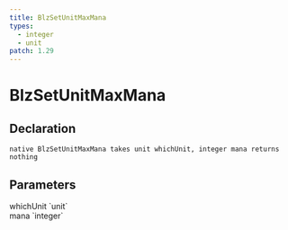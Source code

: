 ```yaml
---
title: BlzSetUnitMaxMana
types:
  - integer
  - unit
patch: 1.29
---
```


# BlzSetUnitMaxMana

## Declaration

```
native BlzSetUnitMaxMana takes unit whichUnit, integer mana returns nothing
```

## Parameters
<dl>
  <dt>whichUnit `unit`</dt>
  <dd></dd>

  <dt>mana `integer`</dt>
  <dd></dd>
</dl>